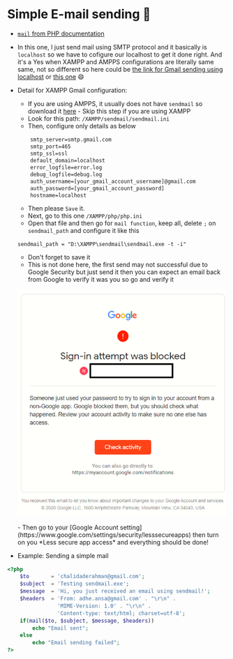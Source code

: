 # Simple E-mail sending :email:

* [`mail` from PHP documentation](https://www.php.net/manual/en/function.mail.php)

* In this one, I just send mail using SMTP protocol and it basically is `localhost` so we have to cofigure our localhost to get it done right. And it's a Yes when XAMPP and AMPPS configurations are literally same same, not so different so here could be [the link for Gmail sending using localhost](https://meetanshi.com/blog/send-mail-from-localhost-xampp-using-gmail/) or [this one](https://medium.com/@chalidade/simple-but-work-how-to-send-email-using-php-in-your-local-server-a56a6e2b7c9a) :smile:

* Detail for XAMPP Gmail configuration: 
    - If you are using AMPPS, it usually does not have `sendmail` so download it [here](http://www.glob.com.au/sendmail/sendmail.zip) - Skip this step if you are using XAMPP
    - Look for this path: `/XAMPP/sendmail/sendmail.ini`
    - Then, configure only details as below
    ```
        smtp_server=smtp.gmail.com
        smtp_port=465
        smtp_ssl=ssl
        default_domain=localhost
        error_logfile=error.log
        debug_logfile=debug.log
        auth_username=[your_gmail_account_username]@gmail.com
        auth_password=[your_gmail_account_password]
        hostname=localhost 
    ```
    - Then please `Save` it. 
    - Next, go to this one `/XAMPP/php/php.ini`
    - Open that file and then go for `mail function`, keep all, delete `;` on `sendmail_path` and configure it like this
    
    ```
    sendmail_path = "D:\XAMPP\sendmail\sendmail.exe -t -i"
    ```
    - Don't forget to save it
    - This is not done here, the first send may not successful due to Google Security but just send it then you can expect an email back from Google to verify it was you so go and verify it
    <p align = "center">
        <img src = "/Screenshots/sign-in-attempt.png"/>
    </p>
    - Then go to your [Google Account setting](https://www.google.com/settings/security/lesssecureapps) then turn on you *Less secure app access* and everything should be done! 

* Example: Sending a simple mail

```php
<?php
    $to       = 'chalidaderahman@gmail.com';
    $subject  = 'Testing sendmail.exe';
    $message  = 'Hi, you just received an email using sendmail!';
    $headers  = 'From: adhe.ansa@gmail.com' . "\r\n" .
                'MIME-Version: 1.0' . "\r\n" .
                'Content-type: text/html; charset=utf-8';
    if(mail($to, $subject, $message, $headers))
        echo "Email sent";
    else
        echo "Email sending failed";
?>
```
